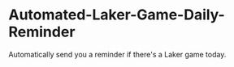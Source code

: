 # Automated-Laker-Game-Daily-Reminder
Automatically send you a reminder if there's a Laker game today.
